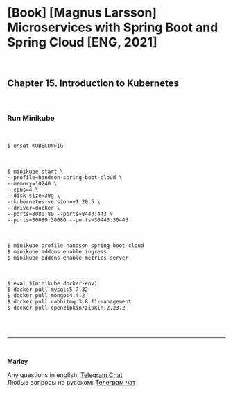 # [Book] [Magnus Larsson] Microservices with Spring Boot and Spring Cloud [ENG, 2021]

<br/>

## Chapter 15. Introduction to Kubernetes

<br/>

### Run Minikube

<br/>

```
$ unset KUBECONFIG
```

<br/>

```
$ minikube start \
--profile=handson-spring-boot-cloud \
--memory=10240 \
--cpus=4 \
--disk-size=30g \
--kubernetes-version=v1.20.5 \
--driver=docker \
--ports=8080:80 --ports=8443:443 \
--ports=30080:30080 --ports=30443:30443
```

<br/>

```
$ minikube profile handson-spring-boot-cloud
$ minikube addons enable ingress
$ minikube addons enable metrics-server
```

<br/>

```
$ eval $(minikube docker-env)
$ docker pull mysql:5.7.32
$ docker pull mongo:4.4.2
$ docker pull rabbitmq:3.8.11-management
$ docker pull openzipkin/zipkin:2.23.2
```

<br/><br/>

---

<br/>

**Marley**

Any questions in english: <a href="https://javadev.org/chat/">Telegram Chat</a>  
Любые вопросы на русском: <a href="https://javadev.ru/chat/">Телеграм чат</a>